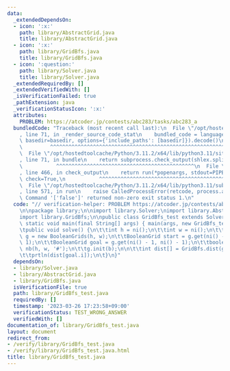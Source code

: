```yaml
---
data:
  _extendedDependsOn:
  - icon: ':x:'
    path: library/AbstractGrid.java
    title: library/AbstractGrid.java
  - icon: ':x:'
    path: library/GridBfs.java
    title: library/GridBfs.java
  - icon: ':question:'
    path: library/Solver.java
    title: library/Solver.java
  _extendedRequiredBy: []
  _extendedVerifiedWith: []
  _isVerificationFailed: true
  _pathExtension: java
  _verificationStatusIcon: ':x:'
  attributes:
    PROBLEM: https://atcoder.jp/contests/abc283/tasks/abc283_a
  bundledCode: "Traceback (most recent call last):\n  File \"/opt/hostedtoolcache/Python/3.11.2/x64/lib/python3.11/site-packages/onlinejudge_verify/documentation/build.py\"\
    , line 71, in _render_source_code_stat\n    bundled_code = language.bundle(stat.path,\
    \ basedir=basedir, options={'include_paths': [basedir]}).decode()\n          \
    \         ^^^^^^^^^^^^^^^^^^^^^^^^^^^^^^^^^^^^^^^^^^^^^^^^^^^^^^^^^^^^^^^^^^^^^^^^^^^^^^^^^\n\
    \  File \"/opt/hostedtoolcache/Python/3.11.2/x64/lib/python3.11/site-packages/onlinejudge_verify/languages/user_defined.py\"\
    , line 71, in bundle\n    return subprocess.check_output(shlex.split(command))\n\
    \           ^^^^^^^^^^^^^^^^^^^^^^^^^^^^^^^^^^^^^^^^^^^^^\n  File \"/opt/hostedtoolcache/Python/3.11.2/x64/lib/python3.11/subprocess.py\"\
    , line 466, in check_output\n    return run(*popenargs, stdout=PIPE, timeout=timeout,\
    \ check=True,\n           ^^^^^^^^^^^^^^^^^^^^^^^^^^^^^^^^^^^^^^^^^^^^^^^^^^^^^^^^^\n\
    \  File \"/opt/hostedtoolcache/Python/3.11.2/x64/lib/python3.11/subprocess.py\"\
    , line 571, in run\n    raise CalledProcessError(retcode, process.args,\nsubprocess.CalledProcessError:\
    \ Command '['false']' returned non-zero exit status 1.\n"
  code: "// verification-helper: PROBLEM https://atcoder.jp/contests/abc283/tasks/abc283_a\n\
    \n\npackage library;\n\nimport library.Solver;\nimport library.AbstractGrid;\n\
    import library.GridBfs;\n\npublic class GridBfs_test extends Solver {\n\tpublic\
    \ static void main(final String[] args) { main(args, new GridBfs_test()); }\n\n\
    \tpublic void solve() {\n\t\tint h = ni();\n\t\tint w = ni();\n\t\tBooleanGrids\
    \ g = new BooleanGrids(h, w);\n\t\tBooleanGrid start = g.get(ni() - 1, ni() -\
    \ 1);\n\t\tBooleanGrid goal = g.get(ni() - 1, ni() - 1);\n\t\tboolean b[][] =\
    \ nb(h, w, '#');\n\t\tg.init(b);\n\n\t\tint dist[] = GridBfs.dist(g, start);\n\
    \t\tprtln(dist[goal.i]);\n\t}\n}"
  dependsOn:
  - library/Solver.java
  - library/AbstractGrid.java
  - library/GridBfs.java
  isVerificationFile: true
  path: library/GridBfs_test.java
  requiredBy: []
  timestamp: '2023-03-26 17:23:58+09:00'
  verificationStatus: TEST_WRONG_ANSWER
  verifiedWith: []
documentation_of: library/GridBfs_test.java
layout: document
redirect_from:
- /verify/library/GridBfs_test.java
- /verify/library/GridBfs_test.java.html
title: library/GridBfs_test.java
---
```

